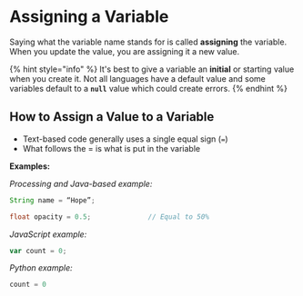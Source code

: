 # Assigning a Variable

Saying what the variable name stands for is called **assigning** the variable. When you update the value, you are assigning it a new value.

{% hint style="info" %}
It's best to give a variable an **initial** or starting value when you create it. Not all languages have a default value and some variables default to a **`null`** value which could create errors.
{% endhint %}

## How to Assign a Value to a Variable

* Text-based code generally uses a single equal sign \(`=`\)
* What follows the = is what is put in the variable

**Examples:**

_Processing and Java-based example:_

```java
String name = “Hope”;

float opacity = 0.5;              // Equal to 50%
```

_JavaScript example:_

```javascript
var count = 0;
```

_Python example:_

```python
count = 0
```

